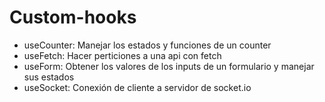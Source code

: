 # Custom-hooks

* useCounter: Manejar los estados y funciones de un counter
* useFetch: Hacer perticiones a una api con fetch
* useForm: Obtener los valores de los inputs de un formulario y manejar sus estados
* useSocket: Conexión de cliente a servidor de socket.io
